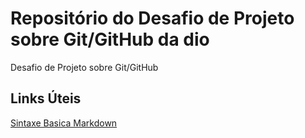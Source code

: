 # Repositório do Desafio de Projeto sobre Git/GitHub da dio
Desafio de Projeto sobre Git/GitHub

## Links Úteis
[Sintaxe Basica Markdown](https://www.markdownguide.org/basic-syntax/)
